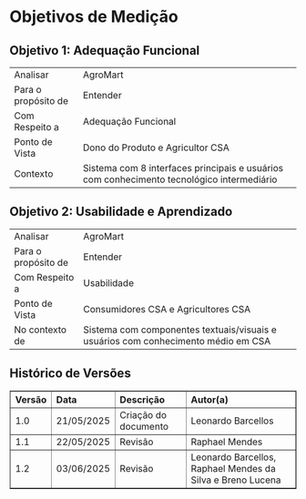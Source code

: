 <!--
# Goal-Question-Metric (GQM)
## Propósito Empresarial do AgroMart
<div align="justify">

A finalidade comercial do AGROMART consiste em criar uma solução tecnológica revolucionária que promova a ligação direta entre produtores agrícolas e compradores finais, particularmente considerando as dificuldades geradas pelo distanciamento social durante a crise sanitária da COVID-19. A plataforma concentra seus esforços em simplificar e potencializar a venda de produtos sustentáveis, garantindo acesso imediato ao mercado para pequenos agricultores, apoiando a criação e gestão de Comunidades que Sustentam a Agricultura (CSAs).

</div>
-->
# Objetivos de Medição

## Objetivo 1: Adequação Funcional
|||
|---|---|
| Analisar | AgroMart |
| Para o propósito de | Entender |
| Com Respeito a | Adequação Funcional |
| Ponto de Vista | Dono do Produto e Agricultor CSA |
| Contexto | Sistema com 8 interfaces principais e usuários com conhecimento tecnológico intermediário |

## Objetivo 2: Usabilidade e Aprendizado
|||
|---|---|
| Analisar | AgroMart |
| Para o propósito de | Entender |
| Com Respeito a | Usabilidade |
| Ponto de Vista | Consumidores CSA e Agricultores CSA |
| No contexto de | Sistema com componentes textuais/visuais e usuários com conhecimento médio em CSA |


## Histórico de Versões
<table border="1" style="width:100%; border-collapse: collapse; text-align: left;">
  <thead>
    <tr>
      <th>Versão</th>
      <th>Data</th>
      <th>Descrição</th>
      <th>Autor(a)</th>
    </tr>
  </thead>
  <tbody>
    <tr>
      <td>1.0</td>
      <td>21/05/2025</td>
      <td>Criação do documento</td>
      <td>Leonardo Barcellos</td>
    </tr>
    <tr>
      <td>1.1</td>
      <td>22/05/2025</td>
      <td>Revisão</td>
      <td>Raphael Mendes</td>
    </tr>
    <tr>
      <td>1.2</td>
      <td>03/06/2025</td>
      <td>Revisão</td>
      <td>Leonardo Barcellos, Raphael Mendes da Silva e Breno Lucena</td>
    </tr>
  </tbody>
</table>

